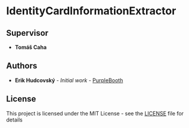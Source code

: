 # IdentityCardInformationExtractor


## Supervisor

* **Tomáš Caha**

## Authors

* **Erik Hudcovský** - *Initial work* - [PurpleBooth](https://github.com/erzik987)

## License

This project is licensed under the MIT License - see the [LICENSE](LICENSE) file for details
